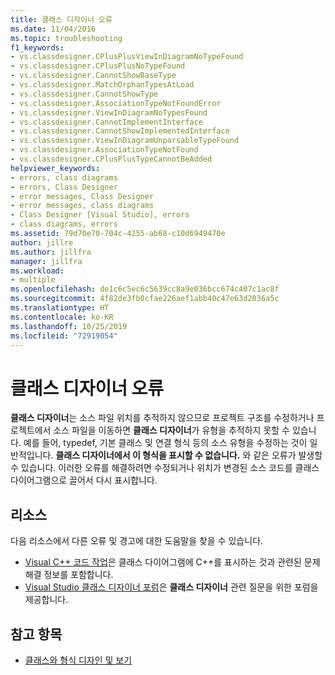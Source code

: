 ```yaml
---
title: 클래스 디자이너 오류
ms.date: 11/04/2016
ms.topic: troubleshooting
f1_keywords:
- vs.classdesigner.CPlusPlusViewInDiagramNoTypeFound
- vs.classdesigner.CPlusPlusNoTypeFound
- vs.classdesigner.CannotShowBaseType
- vs.classdesigner.MatchOrphanTypesAtLoad
- vs.classdesigner.CannotShowType
- vs.classdesigner.AssociationTypeNotFoundError
- vs.classdesigner.ViewInDiagramNoTypesFound
- vs.classdesigner.CannotImplementInterface
- vs.classdesigner.CannotShowImplementedInterface
- vs.classdesigner.ViewInDiagramUnparsableTypeFound
- vs.classdesigner.AssociationTypeNotFound
- vs.classdesigner.CPlusPlusTypeCannotBeAdded
helpviewer_keywords:
- errors, class diagrams
- errors, Class Designer
- error messages, Class Designer
- error messages, class diagrams
- Class Designer [Visual Studio], errors
- class diagrams, errors
ms.assetid: 79d70e70-704c-4255-ab68-c10d6949470e
author: jillre
ms.author: jillfra
manager: jillfra
ms.workload:
- multiple
ms.openlocfilehash: de1c6c5ec6c5639cc8a9e036bcc674c407c1ac8f
ms.sourcegitcommit: 4f82de3fb0cfae226aef1abb40c47e63d2036a5c
ms.translationtype: HT
ms.contentlocale: ko-KR
ms.lasthandoff: 10/25/2019
ms.locfileid: "72919054"
---
```

# <a name="class-designer-errors"></a>클래스 디자이너 오류

**클래스 디자이너**는 소스 파일 위치를 추적하지 않으므로 프로젝트 구조를 수정하거나 프로젝트에서 소스 파일을 이동하면 **클래스 디자이너**가 유형을 추적하지 못할 수 있습니다. 예를 들어, typedef, 기본 클래스 및 연결 형식 등의 소스 유형을 수정하는 것이 일반적입니다. **클래스 디자이너에서 이 형식을 표시할 수 없습니다.** 와 같은 오류가 발생할 수 있습니다. 이러한 오류를 해결하려면 수정되거나 위치가 변경된 소스 코드를 클래스 다이어그램으로 끌어서 다시 표시합니다.

## <a name="resources"></a>리소스

다음 리소스에서 다른 오류 및 경고에 대한 도움말을 찾을 수 있습니다.

- [Visual C++ 코드 작업](working-with-visual-cpp-code.md)은 클래스 다이어그램에 C++를 표시하는 것과 관련된 문제 해결 정보를 포함합니다.
- [Visual Studio 클래스 디자이너 포럼](https://social.msdn.microsoft.com/Forums/en-US/home?forum=vsclassdesigner)은 **클래스 디자이너** 관련 질문을 위한 포럼을 제공합니다.

## <a name="see-also"></a>참고 항목

- [클래스와 형식 디자인 및 보기](designing-and-viewing-classes-and-types.md)
